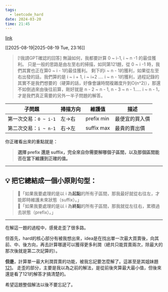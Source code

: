 ```yaml
---
tags:
  - leetcode_hard
date: 2024-03-20
time: 21:45
---
```

[link](https://leetcode.com/problems/best-time-to-buy-and-sell-stock-iii/)


[[2025-08-19|2025-08-19 Tue, 23:16]]

> [!我請GPT確認的回答]
> 無論如何，我都要計算 0 ~ i-1, i ~ n -1 的最佳獲利。
> 只是一般的思路是由左至右的掃描，如同第121題，從 0 ~ i -1 時，我們其實也正在算0 ~ i - 1的最佳獲利。
> 剩下的i ~ n - 1的獲利，如果從左至右出發的話，我們算的是 i ~ i + 1, i ~ i+2 .... i ~ n - 1的獲利，過程記錄的其實不是我們想要的（硬算的話，好像會讓時間複雜度升到O(n^2)），那還不如倒過來由後往前算，剛好就是 n - 2 ~ n - 1, n - 3 ~ n - 1..... i ~ n - 1，才是我們真正需要的另外一半子問題的解答。

|子問題|掃描方向|維護值|描述|
|---|---|---|---|
|第一次交易：`0 ~ i-1`|左→右|prefix min|最便宜的買入價|
|第二次交易：`i ~ n-1`|右→左|suffix max|最貴的賣出價|

你正確看出來的重點就是：

> **選擇 prefix 還是 suffix，完全來自你需要解哪個子區間，以及那個區間能否在當下維護到正確的值。**

---

## 💡 把它總結成一個小原則句型：

> 🧠「如果我要處理的是以 i 為**起點**的所有子區間，那我最好就從右往左，才能即時維護未來狀態（suffix）。」  
> 🧠「如果我要處理的是以 i 為**終點**的所有子區間，那我就從左往右，累積過去狀態（prefix）。」


---

在解這一題的過程中，感覺走歪了很多路。

但首先，hard的核心部分有被我想出來，idea是在找出單一次最大買賣後，向其前、中、後方向，再去計算哪邊可以獲得更多利潤（總共只能買賣兩次，除最大的那次後就是第二次記算的）。

**但是**，計算單一最大利潤買賣的功能，被我忘記要怎麼解了。這甚至是其姐妹題[121](https://leetcode.com/problems/best-time-to-buy-and-sell-stock/)。
走歪的部分，主要是我以為之前的解法，是從前後夾算最大最小值，但後來還是看了121的解答才搞清楚的。

希望這題整個解法以後不要忘記了。